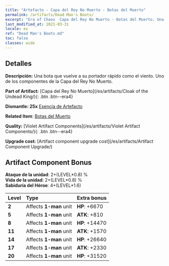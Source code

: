 ```yaml
---
title: "Artefacto - Capa del Rey No Muerto - Botas del Muerto"
permalink: /artifacts/Dead Man's Boots/
excerpt: "Era of Chaos  Capa del Rey No Muerto - Botas del Muerto. Una bota que vuelve a su portador rápido como el viento. Uno de los componentes de la Capa del Rey No Muerto."
last_modified_at: 2021-03-31
locale: es
ref: "Dead Man's Boots.md"
toc: false
classes: wide
---
```




## Detalles

 **Descripción:** Una bota que vuelve a su portador rápido como el viento. Uno de los componentes de la Capa del Rey No Muerto.

 **Part of Artifact:** [Capa del Rey No Muerto](/es/artifacts/Cloak of the Undead King/){: .btn .btn--era4}

 **Dismantle: 25x** [Esencia de Artefacto](/es/Items/con_905/)

 **Related Item**: [Botas del Muerto](/es/Items/art_131/)

 **Quality:** [Violet Artifact Components](/es/artifacts/Violet Artifact Components/){: .btn .btn--era4}

 **Upgrade cost:** [Artifact component upgrade cost](/es/artifacts/Artifact Component Upgrade/)

## Artifact Component Bonus

  **Ataque de la unidad**: 2+(LEVEL\*0.8) %<br/>**Vida de la unidad**: 2+(LEVEL\*0.8) %<br/>**Sabiduría del Héroe**: 4+(LEVEL\*1.6)

  |  Level  | Type |    Extra bonus  | 
  |:--------|:-----|:----------------| 
  | **2** | Affects **1-man** unit | **HP**: +6670 | 
  | **5** | Affects **1-man** unit | **ATK**: +810 | 
  | **8** | Affects **1-man** unit | **HP**: +14470 | 
  | **11** | Affects **1-man** unit | **ATK**: +1570 | 
  | **14** | Affects **1-man** unit | **HP**: +26640 | 
  | **17** | Affects **1-man** unit | **ATK**: +2330 | 
  | **20** | Affects **1-man** unit | **HP**: +31520 | 

